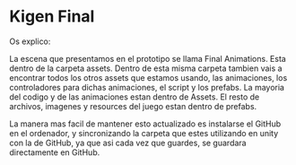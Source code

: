 # Kigen Final

Os explico:

La escena que presentamos en el prototipo se llama Final Animations. Esta dentro de la carpeta assets. 
Dentro de esta misma carpeta tambien vais a encontrar todos los otros assets que estamos usando, las animaciones, los controladores para dichas animaciones, el script y los prefabs. La mayoria del codigo y de las animaciones estan dentro de Assets. El resto de archivos, imagenes y resources del juego estan dentro de prefabs. 

La manera mas facil de mantener esto actualizado es instalarse el GitHub en el ordenador, y sincronizando la carpeta que estes utilizando en unity con la de GitHub, ya que asi cada vez que guardes, se guardara directamente en GitHub.
